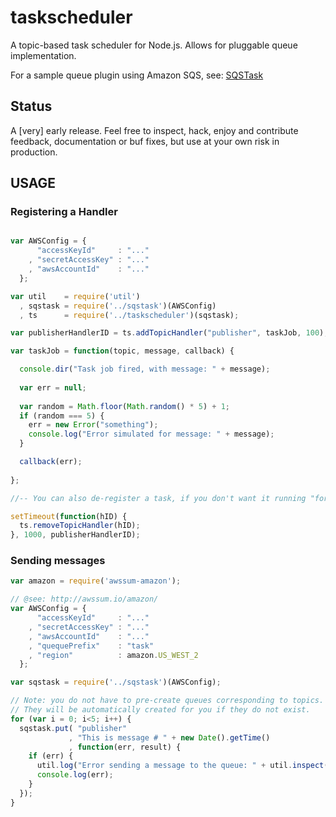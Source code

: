 taskscheduler
=============

A topic-based task scheduler for Node.js. Allows for pluggable queue implementation. 

For a sample queue plugin using Amazon SQS, see: [SQSTask](https://github.com/publicmediaplatform/sqstask)

## Status

A [very] early release. Feel free to inspect, hack, enjoy and contribute feedback, documentation or buf fixes, but use at your own risk in production. 

## USAGE

### Registering a Handler

```javascript

var AWSConfig = {
      "accessKeyId"     : "..."
    , "secretAccessKey" : "..."
    , "awsAccountId"    : "..."
  };

var util    = require('util')
  , sqstask = require('../sqstask')(AWSConfig)
  , ts      = require('../taskscheduler')(sqstask);

var publisherHandlerID = ts.addTopicHandler("publisher", taskJob, 100);

var taskJob = function(topic, message, callback) {

  console.dir("Task job fired, with message: " + message);
   
  var err = null;
  
  var random = Math.floor(Math.random() * 5) + 1;
  if (random === 5) {
    err = new Error("something");
    console.log("Error simulated for message: " + message);
  }    

  callback(err);
    
};

//-- You can also de-register a task, if you don't want it running "forever".

setTimeout(function(hID) {
  ts.removeTopicHandler(hID);
}, 1000, publisherHandlerID);
```

### Sending messages

```javascript
var amazon = require('awssum-amazon');

// @see: http://awssum.io/amazon/
var AWSConfig = {
      "accessKeyId"     : "..."
    , "secretAccessKey" : "..."
    , "awsAccountId"    : "..."
    , "quequePrefix"    : "task"
    , "region"          : amazon.US_WEST_2 
  };

var sqstask = require('../sqstask')(AWSConfig);

// Note: you do not have to pre-create queues corresponding to topics. 
// They will be automatically created for you if they do not exist.
for (var i = 0; i<5; i++) {
  sqstask.put( "publisher"
             , "This is message # " + new Date().getTime()
             , function(err, result) {
    if (err) {
      util.log("Error sending a message to the queue: " + util.inspect(err.Body.ErrorResponse.Error));
      console.log(err);
    }
  });
}
```
